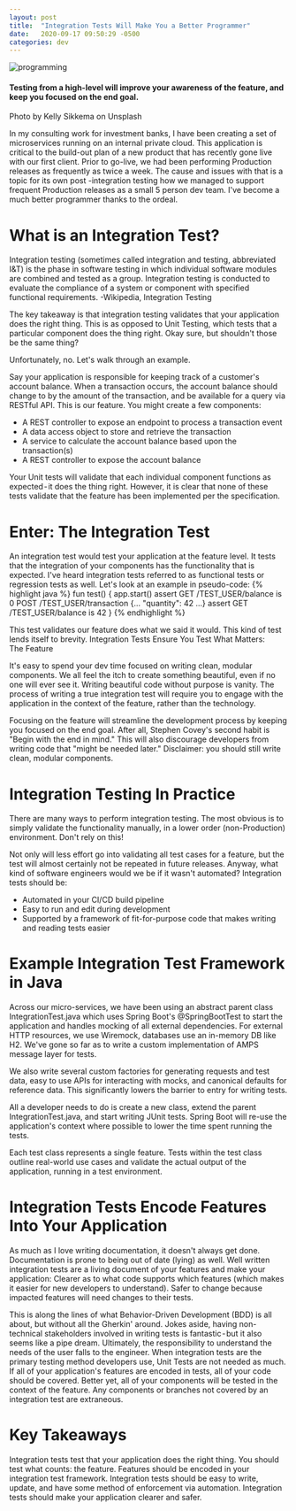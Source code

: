 ```yaml
---
layout: post
title:  "Integration Tests Will Make You a Better Programmer"
date:   2020-09-17 09:50:29 -0500
categories: dev
---
```


![programming](/assets/kelly-sikkema-YK0HPwWDJ1I-unsplash.jpg)

#### Testing from a high-level will improve your awareness of the feature, and keep you focused on the end goal.

Photo by Kelly Sikkema on Unsplash

In my consulting work for investment banks, I have been creating a set of microservices running on an internal private cloud. This application is critical to the build-out plan of a new product that has recently gone live with our first client. Prior to go-live, we had been performing Production releases as frequently as twice a week. The cause and issues with that is a topic for its own post -integration testing how we managed to support frequent Production releases as a small 5 person dev team. I've become a much better programmer thanks to the ordeal.

# What is an Integration Test?


Integration testing (sometimes called integration and testing, abbreviated I&T) is the phase in software testing in which individual software modules are combined and tested as a group. Integration testing is conducted to evaluate the compliance of a system or component with specified functional requirements.
-Wikipedia, Integration Testing


The key takeaway is that integration testing validates that your application does the right thing.
This is as opposed to Unit Testing, which tests that a particular component does the thing right.
Okay sure, but shouldn't those be the same thing?


Unfortunately, no. Let's walk through an example.


Say your application is responsible for keeping track of a customer's account balance. When a transaction occurs, the account balance should change to by the amount of the transaction, and be available for a query via RESTful API. This is our feature.
You might create a few components:
* A REST controller to expose an endpoint to process a transaction event
* A data access object to store and retrieve the transaction
* A service to calculate the account balance based upon the transaction(s)
* A REST controller to expose the account balance

Your Unit tests will validate that each individual component functions as expected - it does the thing right. However, it is clear that none of these tests validate that the feature has been implemented per the specification.

# Enter: The Integration Test

An integration test would test your application at the feature level. It tests that the integration of your components has the functionality that is expected. I've heard integration tests referred to as functional tests or regression tests as well. Let's look at an example in pseudo-code:
{% highlight java %}
fun test() { 
  app.start() 
  assert GET /TEST_USER/balance is 0 
  POST /TEST_USER/transaction {... "quantity": 42 ...} 
  assert GET /TEST_USER/balance is 42 
}
{% endhighlight %}


This test validates our feature does what we said it would. This kind of test lends itself to brevity.
Integration Tests Ensure You Test What Matters: The Feature


It's easy to spend your dev time focused on writing clean, modular components. We all feel the itch to create something beautiful, even if no one will ever see it. Writing beautiful code without purpose is vanity. The process of writing a true integration test will require you to engage with the application in the context of the feature, rather than the technology.

Focusing on the feature will streamline the development process by keeping you focused on the end goal. After all, Stephen Covey's second habit is "Begin with the end in mind." This will also discourage developers from writing code that "might be needed later." Disclaimer: you should still write clean, modular components.


# Integration Testing In Practice

There are many ways to perform integration testing. The most obvious is to simply validate the functionality manually, in a lower order (non-Production) environment. Don't rely on this!

Not only will less effort go into validating all test cases for a feature, but the test will almost certainly not be repeated in future releases. Anyway, what kind of software engineers would we be if it wasn't automated? Integration tests should be:
* Automated in your CI/CD build pipeline
* Easy to run and edit during development
* Supported by a framework of fit-for-purpose code that makes writing and reading tests easier

# Example Integration Test Framework in Java

Across our micro-services, we have been using an abstract parent class IntegrationTest.java which uses Spring Boot's @SpringBootTest to start the application and handles mocking of all external dependencies. For external HTTP resources, we use Wiremock, databases use an in-memory DB like H2. We've gone so far as to write a custom implementation of AMPS message layer for tests.

We also write several custom factories for generating requests and test data, easy to use APIs for interacting with mocks, and canonical defaults for reference data. This significantly lowers the barrier to entry for writing tests.

All a developer needs to do is create a new class, extend the parent IntegrationTest.java, and start writing JUnit tests. Spring Boot will re-use the application's context where possible to lower the time spent running the tests.

Each test class represents a single feature. Tests within the test class outline real-world use cases and validate the actual output of the application, running in a test environment.

# Integration Tests Encode Features Into Your Application

As much as I love writing documentation, it doesn't always get done. Documentation is prone to being out of date (lying) as well. Well written integration tests are a living document of your features and make your application:
Clearer as to what code supports which features (which makes it easier for new developers to understand).
Safer to change because impacted features will need changes to their tests.

This is along the lines of what Behavior-Driven Development (BDD) is all about, but without all the Gherkin' around. Jokes aside, having non-technical stakeholders involved in writing tests is fantastic - but it also seems like a pipe dream. Ultimately, the responsibility to understand the needs of the user falls to the engineer.
When integration tests are the primary testing method developers use, Unit Tests are not needed as much. If all of your application's features are encoded in tests, all of your code should be covered. Better yet, all of your components will be tested in the context of the feature. Any components or branches not covered by an integration test are extraneous.
# Key Takeaways

Integration tests test that your application does the right thing.
You should test what counts: the feature.
Features should be encoded in your integration test framework.
Integration tests should be easy to write, update, and have some method of enforcement via automation.
Integration tests should make your application clearer and safer.